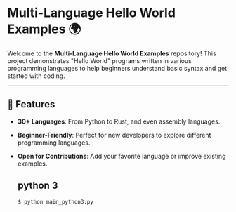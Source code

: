 # Multi-Language Hello World Examples 🌍

Welcome to the **Multi-Language Hello World Examples** repository! This project demonstrates "Hello World" programs written in various programming languages to help beginners understand basic syntax and get started with coding.

---

## 🌟 Features
- **30+ Languages**: From Python to Rust, and even assembly languages.
- **Beginner-Friendly**: Perfect for new developers to explore different programming languages.
- **Open for Contributions**: Add your favorite language or improve existing examples.

  ## python 3
  `$ python main_python3.py`
  
